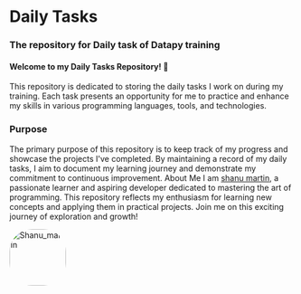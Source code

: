 # Daily Tasks
### The repository for Daily task of Datapy training

#### Welcome to my Daily Tasks Repository! 🚀

This repository is dedicated to storing the daily tasks I work on during my training. Each task presents an opportunity for me to practice and enhance my skills in various programming languages, tools, and technologies.

### Purpose

The primary purpose of this repository is to keep track of my progress and showcase the projects I've completed. By maintaining a record of my daily tasks, I aim to document my learning journey and demonstrate my commitment to continuous improvement.
About Me
I am [shanu martin](https://github.com/shanu-martin), a passionate learner and aspiring developer dedicated to mastering the art of programming. This repository reflects my enthusiasm for learning new concepts and applying them in practical projects. Join me on this exciting journey of exploration and growth!

<img src="https://media.licdn.com/dms/image/D560BAQGapB2-hhvvjA/company-logo_200_200/0/1707714742431?e=1721260800&v=beta&t=G2YIJYoH7gJcuTFyR6y_79jYboCcIshMTBDt4iDj6cU" alt="Shanu_martin" width="100" height="100" style="border-radius: 40%;">

<!-- ![Shanu_martin](https://avatars.githubusercontent.com/u/96837910?v=4) -->

